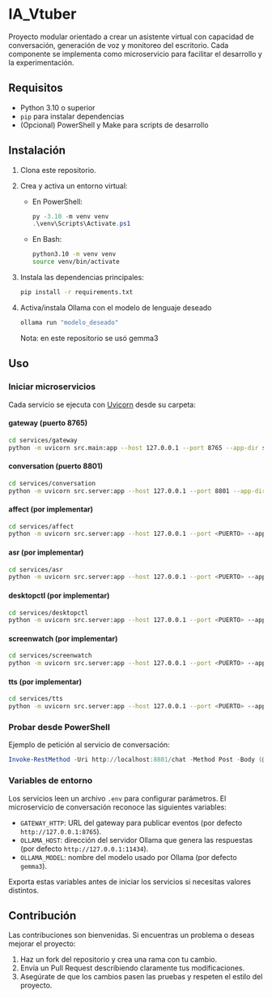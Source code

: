 # IA_Vtuber

Proyecto modular orientado a crear un asistente virtual con capacidad de conversación, generación de voz y monitoreo del escritorio. Cada componente se implementa como microservicio para facilitar el desarrollo y la experimentación.

## Requisitos

- Python 3.10 o superior
- `pip` para instalar dependencias
- (Opcional) PowerShell y Make para scripts de desarrollo

## Instalación

1. Clona este repositorio.
2. Crea y activa un entorno virtual:
   - En PowerShell:
     ```powershell
     py -3.10 -m venv venv
     .\venv\Scripts\Activate.ps1
     ```
   - En Bash:
     ```bash
     python3.10 -m venv venv
     source venv/bin/activate
     ```
3. Instala las dependencias principales:
   ```bash
   pip install -r requirements.txt
   ```

4. Activa/instala Ollama con el modelo de lenguaje deseado
   ```bash
   ollama run "modelo_deseado"
   ```
   Nota: en este repositorio se usó gemma3

## Uso

### Iniciar microservicios
Cada servicio se ejecuta con [Uvicorn](https://www.uvicorn.org/) desde su carpeta:

#### gateway (puerto 8765)
```bash
cd services/gateway
python -m uvicorn src.main:app --host 127.0.0.1 --port 8765 --app-dir src
```

#### conversation (puerto 8801)
```bash
cd services/conversation
python -m uvicorn src.server:app --host 127.0.0.1 --port 8801 --app-dir src
```

#### affect (por implementar)
```bash
cd services/affect
python -m uvicorn src.server:app --host 127.0.0.1 --port <PUERTO> --app-dir src
```

#### asr (por implementar)
```bash
cd services/asr
python -m uvicorn src.server:app --host 127.0.0.1 --port <PUERTO> --app-dir src
```

#### desktopctl (por implementar)
```bash
cd services/desktopctl
python -m uvicorn src.server:app --host 127.0.0.1 --port <PUERTO> --app-dir src
```

#### screenwatch (por implementar)
```bash
cd services/screenwatch
python -m uvicorn src.server:app --host 127.0.0.1 --port <PUERTO> --app-dir src
```

#### tts (por implementar)
```bash
cd services/tts
python -m uvicorn src.server:app --host 127.0.0.1 --port <PUERTO> --app-dir src
```

### Probar desde PowerShell
Ejemplo de petición al servicio de conversación:

```powershell
Invoke-RestMethod -Uri http://localhost:8801/chat -Method Post -Body (@{text = 'Hola'} | ConvertTo-Json) -ContentType 'application/json'
```

### Variables de entorno
Los servicios leen un archivo `.env` para configurar parámetros. El microservicio de conversación reconoce las siguientes variables:

* `GATEWAY_HTTP`: URL del gateway para publicar eventos (por defecto `http://127.0.0.1:8765`).
* `OLLAMA_HOST`: dirección del servidor Ollama que genera las respuestas (por defecto `http://127.0.0.1:11434`).
* `OLLAMA_MODEL`: nombre del modelo usado por Ollama (por defecto `gemma3`).

Exporta estas variables antes de iniciar los servicios si necesitas valores distintos.

## Contribución

Las contribuciones son bienvenidas. Si encuentras un problema o deseas mejorar el proyecto:

1. Haz un fork del repositorio y crea una rama con tu cambio.
2. Envía un Pull Request describiendo claramente tus modificaciones.
3. Asegúrate de que los cambios pasen las pruebas y respeten el estilo del proyecto.
